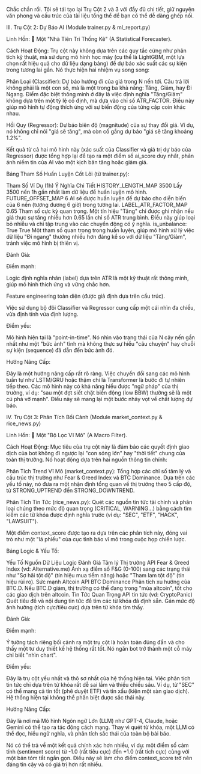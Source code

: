 Chắc chắn rồi. Tôi sẽ tái tạo lại Trụ Cột 2 và 3 với đầy đủ chi tiết, giữ nguyên văn phong và cấu trúc của tài liệu tổng thể để bạn có thể dễ dàng ghép nối.

III. Trụ Cột 2: Dự Báo AI (Module trainer.py & ml_report.py)

Linh Hồn: 🧠 Một "Nhà Tiên Tri Thống Kê" (A Statistical Forecaster).

Cách Hoạt Động: Trụ cột này không dựa trên các quy tắc cứng như phân tích kỹ thuật, mà sử dụng mô hình học máy (cụ thể là LightGBM, một lựa chọn rất hiệu quả cho dữ liệu dạng bảng) để dự báo xác suất các sự kiện trong tương lai gần. Nó thực hiện hai nhiệm vụ song song:

Phân Loại (Classifier): Dự báo hướng đi của giá trong N nến tới. Câu trả lời không phải là một con số, mà là một trong ba khả năng: Tăng, Giảm, hay Đi Ngang. Điểm đặc biệt thông minh ở đây là việc định nghĩa "Tăng/Giảm" không dựa trên một tỷ lệ cố định, mà dựa vào chỉ số ATR_FACTOR. Điều này giúp mô hình tự động thích ứng với sự biến động của từng cặp coin khác nhau.

Hồi Quy (Regressor): Dự báo biên độ (magnitude) của sự thay đổi giá. Ví dụ, nó không chỉ nói "giá sẽ tăng", mà còn cố gắng dự báo "giá sẽ tăng khoảng 1.2%".

Kết quả từ cả hai mô hình này (xác suất của Classifier và giá trị dự báo của Regressor) được tổng hợp lại để tạo ra một điểm số ai_score duy nhất, phản ánh niềm tin của AI vào một kịch bản tăng hoặc giảm giá.

Bảng Tham Số Huấn Luyện Cốt Lõi (từ trainer.py):

Tham Số	Ví Dụ (1h)	Ý Nghĩa Chi Tiết
HISTORY_LENGTH_MAP	3500	Lấy 3500 nến 1h gần nhất làm dữ liệu để huấn luyện mô hình.
FUTURE_OFFSET_MAP	6	AI sẽ được huấn luyện để dự báo cho diễn biến của 6 nến (tương đương 6 giờ) trong tương lai.
LABEL_ATR_FACTOR_MAP	0.65	Tham số cực kỳ quan trọng. Một tín hiệu "Tăng" chỉ được ghi nhận nếu giá thực sự tăng nhiều hơn 0.65 lần chỉ số ATR trung bình. Điều này giúp loại bỏ nhiễu và chỉ tập trung vào các chuyển động có ý nghĩa.
is_unbalance: True	True	Một tham số quan trọng trong huấn luyện, giúp mô hình xử lý việc dữ liệu "Đi ngang" thường nhiều hơn đáng kể so với dữ liệu "Tăng/Giảm", tránh việc mô hình bị thiên vị.

Đánh Giá:

Điểm mạnh:

Logic định nghĩa nhãn (label) dựa trên ATR là một kỹ thuật rất thông minh, giúp mô hình thích ứng và vững chắc hơn.

Feature engineering toàn diện (được giả định dựa trên cấu trúc).

Việc sử dụng bộ đôi Classifier và Regressor cung cấp một cái nhìn đa chiều, vừa định tính vừa định lượng.

Điểm yếu:

Mô hình hiện tại là "point-in-time". Nó nhìn vào trạng thái của N cây nến gần nhất như một "bức ảnh" tĩnh mà không thực sự hiểu "câu chuyện" hay chuỗi sự kiện (sequence) đã dẫn đến bức ảnh đó.

Hướng Nâng Cấp:

Đây là một hướng nâng cấp rất rõ ràng. Việc chuyển đổi sang các mô hình tuần tự như LSTM/GRU hoặc thậm chí là Transformer là bước đi tự nhiên tiếp theo. Các mô hình này có khả năng hiểu được "ngữ pháp" của thị trường, ví dụ: "sau một đợt siết chặt biến động (low BBW) thường sẽ là một cú phá vỡ mạnh". Điều này sẽ mang lại một bước nhảy vọt về chất lượng dự báo.

IV. Trụ Cột 3: Phân Tích Bối Cảnh (Module market_context.py & rice_news.py)

Linh Hồn: 📰 Một "Bộ Lọc Vĩ Mô" (A Macro Filter).

Cách Hoạt Động: Mục tiêu của trụ cột này là đảm bảo các quyết định giao dịch của bot không đi ngược lại "con sóng lớn" hay "thời tiết" chung của toàn thị trường. Nó hoạt động dựa trên hai nguồn thông tin chính:

Phân Tích Trend Vĩ Mô (market_context.py): Tổng hợp các chỉ số tâm lý và cấu trúc thị trường như Fear & Greed Index và BTC Dominance. Dựa trên các yếu tố này, nó đưa ra một nhận định tổng quan về thị trường theo 5 cấp độ, từ STRONG_UPTREND đến STRONG_DOWNTREND.

Phân Tích Tin Tức (rice_news.py): Quét các nguồn tin tức tài chính và phân loại chúng theo mức độ quan trọng (CRITICAL, WARNING...) bằng cách tìm kiếm các từ khóa được định nghĩa trước (ví dụ: "SEC", "ETF", "HACK", "LAWSUIT").

Một điểm context_score được tạo ra dựa trên các phân tích này, đóng vai trò như một "lá phiếu" của cục tình báo vĩ mô trong cuộc họp chiến lược.

Bảng Logic & Yếu Tố:

Yếu Tố	Nguồn Dữ Liệu	Logic Đánh Giá
Tâm lý Thị trường	API Fear & Greed Index (vd: Alternative.me)	Ánh xạ điểm số F&G (0-100) sang các trạng thái như "Sợ hãi tột độ" (tín hiệu mua tiềm năng) hoặc "Tham lam tột độ" (tín hiệu rủi ro).
Sức mạnh Altcoin	API BTC Dominance	Phân tích xu hướng của BTC.D. Nếu BTC.D giảm, thị trường có thể đang trong "mùa altcoin", tốt cho các giao dịch trên altcoin.
Tin Tức Quan Trọng	API tin tức (vd: CryptoPanic)	Quét tiêu đề và nội dung tin tức để tìm các từ khóa đã định sẵn. Gán mức độ ảnh hưởng (tích cực/tiêu cực) dựa trên từ khóa tìm thấy.

Đánh Giá:

Điểm mạnh:

Ý tưởng tách riêng bối cảnh ra một trụ cột là hoàn toàn đúng đắn và cho thấy một tư duy thiết kế hệ thống rất tốt. Nó ngăn bot trở thành một cỗ máy chỉ biết "nhìn chart".

Điểm yếu:

Đây là trụ cột yếu nhất và thô sơ nhất của hệ thống hiện tại. Việc phân tích tin tức chỉ dựa trên từ khóa rất dễ sai lầm và thiếu chiều sâu. Ví dụ, từ "SEC" có thể mang cả tin tốt (phê duyệt ETF) và tin xấu (kiện một sàn giao dịch). Hệ thống hiện tại không thể phân biệt được sắc thái này.

Hướng Nâng Cấp:

Đây là nơi mà Mô hình Ngôn ngữ Lớn (LLM) như GPT-4, Claude, hoặc Gemini có thể tạo ra tác động cách mạng. Thay vì quét từ khóa, một LLM có thể đọc, hiểu ngữ nghĩa, và phân tích sắc thái của toàn bộ bài báo.

Nó có thể trả về một kết quả chính xác hơn nhiều, ví dụ: một điểm số cảm tính (sentiment score) từ -1.0 (rất tiêu cực) đến +1.0 (rất tích cực) cùng với một bản tóm tắt ngắn gọn. Điều này sẽ làm cho điểm context_score trở nên đáng tin cậy và có giá trị hơn rất nhiều.
